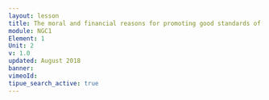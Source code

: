```yaml
---
layout: lesson
title: The moral and financial reasons for promoting good standards of health and safety
module: NGC1
Element: 1
Unit: 2
v: 1.0
updated: August 2018
banner:
vimeoId: 
tipue_search_active: true
---
```

